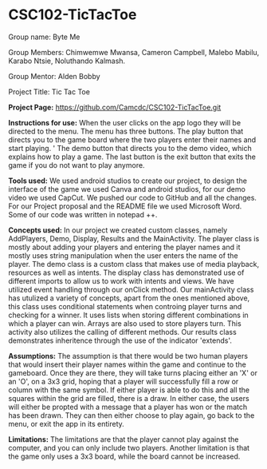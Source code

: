 # CSC102-TicTacToe

Group name: Byte Me

Group Members: Chimwemwe Mwansa, Cameron Campbell, Malebo Mabilu, Karabo Ntsie, Noluthando Kalmash.

Group Mentor: Alden Bobby

Project Title: Tic Tac Toe

**Project Page:** 
https://github.com/Camcdc/CSC102-TicTacToe.git

**Instructions for use:** 
When the user clicks on the app logo they will be directed to the menu. The menu has three buttons.
The play button that directs you to the game board where the two players enter their names and start playing. '
The demo button that directs you to the demo video, which explains how to play a game. The last button is the exit button that exits the game if you do not want to play anymore.

**Tools used:**
We used android studios to create our project, to design the interface of the game we used Canva and android studios, for our demo video we used CapCut. 
We pushed our code to GitHub and all the changes. For our Project proposal and the README file we used Microsoft Word. Some of our code was written in notepad ++.

**Concepts used:**
In our project we created custom classes, namely AddPlayers, Demo, Display, Results and the MainActivity.
The player class is mostly about adding your players and entering the player names and it mostly uses string manipulation when the user enters the name of the player. 
The demo class is a custom class that makes use of media playback, resources as well as intents.
The display class has demonstrated use of different imports to allow us to work with intents and views. We have utilized event handling through our onClick method. 
Our mainActivity class has utulized a variety of concepts, apart from the ones mentioned above, this class uses conditional statements when controing player turns and checking for a winner.
It uses lists when storing different combinations in which a player can win. Arrays are also used to store players turn.
This activity also utilizes the calling of different methods.
Our results class demonstrates inheritence through the use of the indicator 'extends'.


**Assumptions:**
The assumption is that there would be two human players that would insert their player names within the game and continue to the gameboard.
Once they are there, they will take turns placing either an 'X' or an 'O', on a 3x3 grid, hoping that a player will successfully fill a row or column with the same symbol.
If either player is able to do this and all the squares within the grid are filled, there is a draw.
In either case, the users will either be propted with a message that a player has won or the match has been drawn.
They can then either choose to play again, go back to the menu, or exit the app in its entirety.

**Limitations:**
The limitations are that the player cannot play against the computer, and you can only include two players.
Another limitation is that the game only uses a 3x3 board, while the board cannot be increased.
